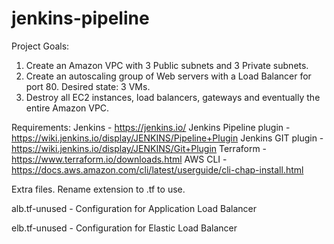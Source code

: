 # jenkins-pipeline

Project Goals:

1) Create an Amazon VPC with 3 Public subnets and 3 Private subnets. 
2) Create an autoscaling group of Web servers with a Load Balancer for port 80. Desired state: 3 VMs.
3) Destroy all EC2 instances, load balancers, gateways and eventually the entire Amazon VPC.

Requirements:
Jenkins - https://jenkins.io/
Jenkins Pipeline plugin - https://wiki.jenkins.io/display/JENKINS/Pipeline+Plugin
Jenkins GIT plugin - https://wiki.jenkins.io/display/JENKINS/Git+Plugin
Terraform - https://www.terraform.io/downloads.html
AWS CLI - https://docs.aws.amazon.com/cli/latest/userguide/cli-chap-install.html

Extra files. Rename extension to .tf to use.

alb.tf-unused - Configuration for Application Load Balancer

elb.tf-unused - Configuration for Elastic Load Balancer
